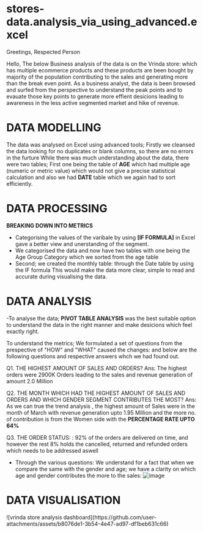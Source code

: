 # stores-data.analysis_via_using_advanced.excel
Greetings, Respected Person

  Hello, The below Business analysis of the data is on the Vrinda store: which has multiple ecommerce products and these products are been bought by majority of the population contributing to the sales and generating more than the break even point.
  As a business analyst, the data is been browsed and surfed from the perspective to understand the peak points and to evauate those key points to generate more effient desicions leading to awareness in the less active segmented market and hike of revenue.

  <h1><B> DATA MODELLING </B></H1>
  The data was analysed on Excel using advanced tools; Firstly we cleansed the data looking for no duplicates or blank columns, so there are no errors in the furture 
  While there was much understanding about the data, there were two tables; First one being  the table of <B>AGE</B> which had multiple age (numeric or metric value) which would not give a precise statistical calculation and also we had <b>DATE</b> table which we again had to sort efficiently.
  
 <h1><B> DATA PROCESSING </B></H1>
 <p1> <B>BREAKING DOWN INTO METRICS</B></P1>
 
- Categorising the values of the varibale by using <B>[IF FORMULA]</B> in Excel gave a better view and unerstanding of the segment.
- We categorised the data and now have two tables with one being the Age Group Category which we sorted from the age table
- Second; we created the monthly table: through the Date table by using the IF formula
This would make the data more clear, simple to read and accurate during visualising the data.

 <h1><B> DATA ANALYSIS </B></H1>
-To analyse the data; <b>PIVOT TABLE ANALYSIS </b> was the best suitable option to understand the data in the right manner and make desicions which feel exactly right.

To understand the metrics; We formulated a set of questions from the prespective of "HOW" and "WHAT" caused the changes: and below are the following questions and respective answers whch we had found out.

Q1. THE HIGHEST AMOUNT OF SALES AND ORDERS?
Ans: The highest orders were 2900K Orders leading to the sales and revenue generation of amount 2.0 Million

Q2. THE MONTH WHICH HAD THE HIGHEST AMOUNT OF SALES AND ORDERS AND WHICH GENDER SEGMENT CONTRIBUTES THE MOST?
Ans: As we can true the trend analysis , the highest amount of Sales were in the month of March with revenue generation upto 1.95 Million and the more no. of contribution is from the Women side with the <B>PERCENTAGE RATE UPTO 64% </B>

Q3. THE ORDER STATUS: : 92% of the orders are delivered on time, and however the rest 8% holds the cancelled, returned and refunded orders which needs to be addressed aswell

- Through the various questions: We understand for a fact that when we compare the same with the gender and age; we have a clarity on which age and gender contributes the more to the sales:
![image](https://github.com/user-attachments/assets/1d1a947e-a8d0-4390-99cf-c5c87ad48d7c)


<h1><B> DATA VISUALISATION </B></H1>
![vrinda store analysis dashboard](https://github.com/user-attachments/assets/b8076de1-3b54-4e47-ad97-df1beb631c66)




